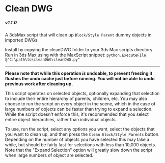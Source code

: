 # Clean DWG
##### v1.1.0

A 3dsMax script that will clean up `Block/Style Parent` dummy objects in imported DWGs.

Install by copying the cleanDWG folder to your 3ds Max scripts directory.
Run in 3ds Max using with the MaxScript snippet:
`python.ExecuteFile @"C:\path\to\cleanDWG\cleanDWG.py"`

-----

**Please note that while this operation *is* undoable, to prevent freezing
it flushes the undo cache just before running.  You will not be able
to undo previous work after cleaning up.**

This script operates on selected objects, optionally expanding that selection to include
their entire hierarchy of parents, children, etc.  You may also choose to run the script
on every object in the scene, which in the case of large numbers of objects can be faster
than trying to expand a selection.  While the script doesn't enforce this, it's
recommended that you select entire object hierarchies, rather than individual objects.

To use, run the script, select any options you want, select the objects
that you want to clean up, and then press the `Clean Block/Style Parents` button.
Depending on the number of objects you have selected this may take a while,
but should be fairly fast for selections with less than 10,000 objects.
Note that the "Expand Selection" option will greatly slow down the script
when large numbers of object are selected.